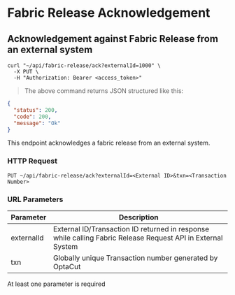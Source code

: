 # Fabric Release Acknowledgement

## Acknowledgement against Fabric Release from an external system

```shell
curl "~/api/fabric-release/ack?externalId=1000" \
  -X PUT \
  -H "Authorization: Bearer <access_token>"
```

> The above command returns JSON structured like this:

```json
{
  "status": 200,
  "code": 200,
  "message": "Ok"
}
```

This endpoint acknowledges a fabric release from an external system.

### HTTP Request

`PUT ~/api/fabric-release/ack?externalId=<External ID>&txn=<Transaction Number>`

### URL Parameters

| Parameter  | Description                                                                                                 |
|------------|-------------------------------------------------------------------------------------------------------------|
| externalId | External ID/Transaction ID returned in response while calling Fabric Release Request API in External System |
| txn        | Globally unique Transaction number generated by OptaCut                                                     |

At least one parameter is required

